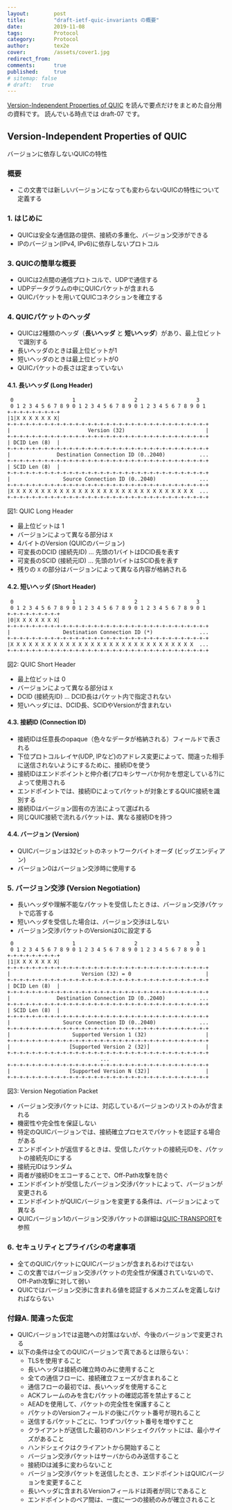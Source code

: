 ```yaml
---
layout:        post
title:         "draft-ietf-quic-invariants の概要"
date:          2019-11-08
tags:          Protocol
category:      Protocol
author:        tex2e
cover:         /assets/cover1.jpg
redirect_from:
comments:      true
published:     true
# sitemap: false
# draft:   true
---
```


[Version-Independent Properties of QUIC](https://quicwg.org/base-drafts/draft-ietf-quic-invariants.html) を読んで要点だけをまとめた自分用の資料です。
読んでいる時点では draft-07 です。


## Version-Independent Properties of QUIC

バージョンに依存しないQUICの特性

### 概要

- この文書では新しいバージョンになっても変わらないQUICの特性について定義する

### 1. はじめに

- QUICは安全な通信路の提供、接続の多重化、バージョン交渉ができる
- IPのバージョン(IPv4, IPv6)に依存しないプロトコル

### 3. QUICの簡単な概要

- QUICは2点間の通信プロトコルで、UDPで通信する
- UDPデータグラムの中にQUICパケットが含まれる
- QUICパケットを用いてQUICコネクションを確立する

### 4. QUICパケットのヘッダ

- QUICは2種類のヘッダ（**長いヘッダ** と **短いヘッダ**）があり、最上位ビットで識別する
- 長いヘッダのときは最上位ビットが1
- 短いヘッダのときは最上位ビットが0
- QUICパケットの長さは定まっていない

#### 4.1. 長いヘッダ (Long Header)

```fig
 0                   1                   2                   3
 0 1 2 3 4 5 6 7 8 9 0 1 2 3 4 5 6 7 8 9 0 1 2 3 4 5 6 7 8 9 0 1
+-+-+-+-+-+-+-+-+
|1|X X X X X X X|
+-+-+-+-+-+-+-+-+-+-+-+-+-+-+-+-+-+-+-+-+-+-+-+-+-+-+-+-+-+-+-+-+
|                         Version (32)                          |
+-+-+-+-+-+-+-+-+-+-+-+-+-+-+-+-+-+-+-+-+-+-+-+-+-+-+-+-+-+-+-+-+
| DCID Len (8)  |
+-+-+-+-+-+-+-+-+-+-+-+-+-+-+-+-+-+-+-+-+-+-+-+-+-+-+-+-+-+-+-+-+
|               Destination Connection ID (0..2040)           ...
+-+-+-+-+-+-+-+-+-+-+-+-+-+-+-+-+-+-+-+-+-+-+-+-+-+-+-+-+-+-+-+-+
| SCID Len (8)  |
+-+-+-+-+-+-+-+-+-+-+-+-+-+-+-+-+-+-+-+-+-+-+-+-+-+-+-+-+-+-+-+-+
|                 Source Connection ID (0..2040)              ...
+-+-+-+-+-+-+-+-+-+-+-+-+-+-+-+-+-+-+-+-+-+-+-+-+-+-+-+-+-+-+-+-+
|X X X X X X X X X X X X X X X X X X X X X X X X X X X X X X  ...
+-+-+-+-+-+-+-+-+-+-+-+-+-+-+-+-+-+-+-+-+-+-+-+-+-+-+-+-+-+-+-+-+
```

図1: QUIC Long Header

- 最上位ビットは 1
- バージョンによって異なる部分は `X`
- 4バイトのVersion (QUICのバージョン)
- 可変長のDCID (接続先ID) ... 先頭の1バイトはDCID長を表す
- 可変長のSCID (接続元ID) ... 先頭の1バイトはSCID長を表す
- 残りの `X` の部分はバージョンによって異なる内容が格納される

#### 4.2. 短いヘッダ (Short Header)

```fig
 0                   1                   2                   3
 0 1 2 3 4 5 6 7 8 9 0 1 2 3 4 5 6 7 8 9 0 1 2 3 4 5 6 7 8 9 0 1
+-+-+-+-+-+-+-+-+
|0|X X X X X X X|
+-+-+-+-+-+-+-+-+-+-+-+-+-+-+-+-+-+-+-+-+-+-+-+-+-+-+-+-+-+-+-+-+
|                 Destination Connection ID (*)               ...
+-+-+-+-+-+-+-+-+-+-+-+-+-+-+-+-+-+-+-+-+-+-+-+-+-+-+-+-+-+-+-+-+
|X X X X X X X X X X X X X X X X X X X X X X X X X X X X X X  ...
+-+-+-+-+-+-+-+-+-+-+-+-+-+-+-+-+-+-+-+-+-+-+-+-+-+-+-+-+-+-+-+-+
```

図2: QUIC Short Header

- 最上位ビットは 0
- バージョンによって異なる部分は `X`
- DCID (接続先ID) ... DCID長はパケット内で指定されない
- 短いヘッダには、DCID長、SCIDやVersionが含まれない

#### 4.3. 接続ID (Connection ID)

- 接続IDは任意長のopaque（色々なデータが格納される）フィールドで表される
- 下位プロトコルレイヤ(UDP, IPなど)のアドレス変更によって、間違った相手に送信されないようにするために、接続IDを使う
- 接続IDはエンドポイントと仲介者(プロキシサーバか何かを想定している?)によって使用される
- エンドポイントでは、接続IDによってパケットが対象とするQUIC接続を識別する
- 接続IDはバージョン固有の方法によって選ばれる
- 同じQUIC接続で流れるパケットは、異なる接続IDを持つ

#### 4.4. バージョン (Version)

- QUICバージョンは32ビットのネットワークバイトオーダ (ビッグエンディアン)
- バージョン0はバージョン交渉時に使用する


### 5. バージョン交渉 (Version Negotiation)

- 長いヘッダや理解不能なパケットを受信したときは、バージョン交渉パケットで応答する
- 短いヘッダを受信した場合は、バージョン交渉はしない
- バージョン交渉パケットのVersionは0に設定する

```fig
 0                   1                   2                   3
 0 1 2 3 4 5 6 7 8 9 0 1 2 3 4 5 6 7 8 9 0 1 2 3 4 5 6 7 8 9 0 1
+-+-+-+-+-+-+-+-+
|1|X X X X X X X|
+-+-+-+-+-+-+-+-+-+-+-+-+-+-+-+-+-+-+-+-+-+-+-+-+-+-+-+-+-+-+-+-+
|                       Version (32) = 0                        |
+-+-+-+-+-+-+-+-+-+-+-+-+-+-+-+-+-+-+-+-+-+-+-+-+-+-+-+-+-+-+-+-+
| DCID Len (8)  |
+-+-+-+-+-+-+-+-+-+-+-+-+-+-+-+-+-+-+-+-+-+-+-+-+-+-+-+-+-+-+-+-+
|               Destination Connection ID (0..2040)           ...
+-+-+-+-+-+-+-+-+-+-+-+-+-+-+-+-+-+-+-+-+-+-+-+-+-+-+-+-+-+-+-+-+
| SCID Len (8)  |
+-+-+-+-+-+-+-+-+-+-+-+-+-+-+-+-+-+-+-+-+-+-+-+-+-+-+-+-+-+-+-+-+
|                 Source Connection ID (0..2040)              ...
+-+-+-+-+-+-+-+-+-+-+-+-+-+-+-+-+-+-+-+-+-+-+-+-+-+-+-+-+-+-+-+-+
|                    Supported Version 1 (32)                   |
+-+-+-+-+-+-+-+-+-+-+-+-+-+-+-+-+-+-+-+-+-+-+-+-+-+-+-+-+-+-+-+-+
|                   [Supported Version 2 (32)]                  |
+-+-+-+-+-+-+-+-+-+-+-+-+-+-+-+-+-+-+-+-+-+-+-+-+-+-+-+-+-+-+-+-+
                              ...
+-+-+-+-+-+-+-+-+-+-+-+-+-+-+-+-+-+-+-+-+-+-+-+-+-+-+-+-+-+-+-+-+
|                   [Supported Version N (32)]                  |
+-+-+-+-+-+-+-+-+-+-+-+-+-+-+-+-+-+-+-+-+-+-+-+-+-+-+-+-+-+-+-+-+
```

図3: Version Negotiation Packet

- バージョン交渉パケットには、対応しているバージョンのリストのみが含まれる
- 機密性や完全性を保証しない
- 特定のQUICバージョンでは、接続確立プロセスでパケットを認証する場合がある
- エンドポイントが返信するときは、受信したパケットの接続元IDを、パケットの接続先IDにする
- 接続元IDはランダム
- 両者が接続IDをエコーすることで、Off-Path攻撃を防ぐ
- エンドポイントが受信したバージョン交渉パケットによって、バージョンが変更される
- エンドポイントがQUICバージョンを変更する条件は、バージョンによって異なる
- QUICバージョン1のバージョン交渉パケットの詳細は[QUIC-TRANSPORT](https://tools.ietf.org/html/draft-ietf-quic-transport)を参照


### 6. セキュリティとプライバシの考慮事項

- 全てのQUICパケットにQUICバージョンが含まれるわけではない
- この文書ではバージョン交渉パケットの完全性が保護されていないので、Off-Path攻撃に対して弱い
- QUICではバージョン交渉に含まれる値を認証するメカニズムを定義しなければならない


### 付録A. 間違った仮定

- QUICバージョン1では盗聴への対策はないが、今後のバージョンで変更される
- 以下の条件は全てのQUICバージョンで真であるとは限らない：
  - TLSを使用すること
  - 長いヘッダは接続の確立時のみに使用すること
  - 全ての通信フローに、接続確立フェーズが含まれること
  - 通信フローの最初では、長いヘッダを使用すること
  - ACKフレームのみを含むパケットの確認応答を禁止すること
  - AEADを使用して、パケットの完全性を保護すること
  - パケットのVersionフィールドの後にパケット番号が現れること
  - 送信するパケットごとに、1つずつパケット番号を増やすこと
  - クライアントが送信した最初のハンドシェイクパケットには、最小サイズがあること
  - ハンドシェイクはクライアントから開始すること
  - バージョン交渉パケットはサーバからのみ送信すること
  - 接続IDは滅多に変わらないこと
  - バージョン交渉パケットを送信したとき、エンドポイントはQUICバージョンを変更すること
  - 長いヘッダに含まれるVersionフィールドは両者が同じであること
  - エンドポイントのペア間は、一度に一つの接続のみが確立されること

